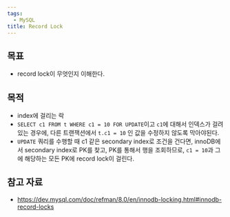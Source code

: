 ```yaml
---
tags:
  - MySQL
title: Record Lock
---
```



## 목표

- record lock이 무엇인지 이해한다.

## 목적

- index에 걸리는 락
- `SELECT c1 FROM t WHERE c1 = 10 FOR UPDATE`이고 `c1`에 대해서 인덱스가 걸려있는 경우에, 다른 트랜잭션에서 `t.c1 = 10` 인 값을 수정하지 않도록 막아야된다.
- `UPDATE` 쿼리를 수행할 때 c1 같은 secondary index로 조건을 건다면, innoDB에서 secondary index로 PK를 찾고, PK를 통해서 행을 조회하므로, `c1 = 10`과 그에 해당하는 모든 PK에 record lock이 걸린다.

## 참고 자료

- https://dev.mysql.com/doc/refman/8.0/en/innodb-locking.html#innodb-record-locks
